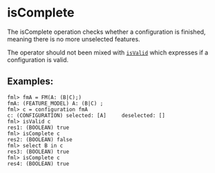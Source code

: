 # isComplete

The isComplete operation checks whether a configuration is finished, meaning there is no more unselected features.

The operator should not been mixed with [`isValid`](isValid.md) which expresses if a configuration is valid.


## Examples:

```
fml> fmA = FM(A: (B|C);)
fmA: (FEATURE_MODEL) A: (B|C) ;
fml> c = configuration fmA
c: (CONFIGURATION) selected: [A] 	 deselected: []
fml> isValid c
res1: (BOOLEAN) true
fml> isComplete c
res2: (BOOLEAN) false
fml> select B in c
res3: (BOOLEAN) true
fml> isComplete c
res4: (BOOLEAN) true
```